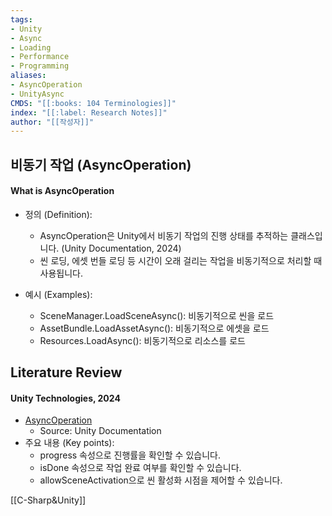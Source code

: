 ```yaml
---
tags:
- Unity
- Async
- Loading
- Performance
- Programming
aliases:
- AsyncOperation
- UnityAsync
CMDS: "[[:books: 104 Terminologies]]" 
index: "[[:label: Research Notes]]"
author: "[[작성자]]" 
---
```


## 비동기 작업 (AsyncOperation)

#### What is AsyncOperation

- 정의 (Definition):
	- AsyncOperation은 Unity에서 비동기 작업의 진행 상태를 추적하는 클래스입니다. (Unity Documentation, 2024)
	- 씬 로딩, 에셋 번들 로딩 등 시간이 오래 걸리는 작업을 비동기적으로 처리할 때 사용됩니다.

- 예시 (Examples):
	- SceneManager.LoadSceneAsync(): 비동기적으로 씬을 로드
	- AssetBundle.LoadAssetAsync(): 비동기적으로 에셋을 로드
	- Resources.LoadAsync(): 비동기적으로 리소스를 로드

## Literature Review

#### Unity Technologies, 2024
- [AsyncOperation](https://docs.unity3d.com/ScriptReference/AsyncOperation.html)
	- Source: Unity Documentation
- 주요 내용 (Key points):
	- progress 속성으로 진행률을 확인할 수 있습니다.
	- isDone 속성으로 작업 완료 여부를 확인할 수 있습니다.
	- allowSceneActivation으로 씬 활성화 시점을 제어할 수 있습니다.

[[C-Sharp&Unity]]